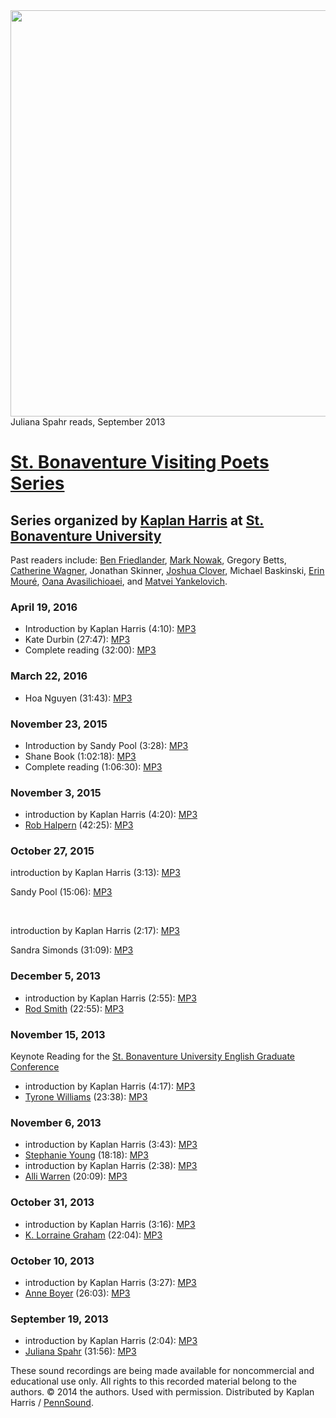 <img src="http://media.sas.upenn.edu/pennsound/misc/Images/Bonaventure.JPG" width="650" />  
Juliana Spahr reads, September 2013

[St. Bonaventure Visiting Poets Series](https://www.sbu.edu/academics/special-programs/honors-program/visiting-poets-series)
============================================================================================================================

Series organized by [Kaplan Harris](http://www.sbu.edu/about-sbu/people-of-sbu/faculty-profiles/harris-kaplan#) at [St. Bonaventure University](http://www.sbu.edu/academics/schools/arts-and-sciences/graduate-degrees/master-of-arts-in-english)
--------------------------------------------------------------------------------------------------------------------------------------------------------------------------------------------------------------------------------------------------

Past readers include: [Ben Friedlander](http://writing.upenn.edu/pennsound/x/Friedlander.php), [Mark Nowak](http://writing.upenn.edu/pennsound/x/Nowak.php), Gregory Betts,
[Catherine Wagner](http://writing.upenn.edu/pennsound/x/Wagner.php), Jonathan Skinner, [Joshua Clover](http://writing.upenn.edu/pennsound/x/Clover.php), Michael Baskinski, [Erin Mouré](http://writing.upenn.edu/pennsound/x/Moure.php), [Oana Avasilichioaei](http://writing.upenn.edu/pennsound/x/Avasilichioaei.php),
and [Matvei Yankelovich](http://writing.upenn.edu/pennsound/x/Yankelevich.php).

  

### April 19, 2016

-   Introduction by Kaplan Harris (4:10): [MP3](https://media.sas.upenn.edu/pennsound/groups/St-Bonaventure/Harris-Kaplan_Introduction_St-Bonaventure_4-19-16.mp3)
-   Kate Durbin (27:47): [MP3](https://media.sas.upenn.edu/pennsound/groups/St-Bonaventure/Durbin-Kate_Reading_St-Bonaventure_4-19-16.mp3)
-   Complete reading (32:00): [MP3](https://media.sas.upenn.edu/pennsound/groups/St-Bonaventure/Durbin-Kate_Complete-Reading_St-Bonaventure_4-19-16.mp3)

  

### March 22, 2016

-   Hoa Nguyen (31:43): [MP3](http://media.sas.upenn.edu/pennsound/authors/Nguyen/Nguyen-How_St-Bonaventure_3-22-16.mp3)

  

### November 23, 2015

-   Introduction by Sandy Pool (3:28): [MP3](https://media.sas.upenn.edu/pennsound/groups/St-Bonaventure/Pool-Sandy_Introduction_St-Bonaventure_11-23-15.mp3)
-   Shane Book (1:02:18): [MP3](https://media.sas.upenn.edu/pennsound/groups/St-Bonaventure/Book-Shane_Reading_St-Bonaventure_11-23-15.mp3)
-   Complete reading (1:06:30): [MP3](https://media.sas.upenn.edu/pennsound/groups/St-Bonaventure/Book-Shane_Complete-Reading_St-Bonaventure_11-23-15.mp3)

  

### November 3, 2015

-   introduction by Kaplan Harris (4:20): [MP3](https://media.sas.upenn.edu/pennsound/authors/Halpern/St-Bonaventure/Halpern-Rob_01_Harris-Intro_St-Bonaventure_11-3-15.mp3)
-   [Rob Halpern](Halpern.php) (42:25): [MP3](https://media.sas.upenn.edu/pennsound/authors/Halpern/St-Bonaventure/Halpern-Rob_02_Complete-Reading_St-Bonaventure_11-3-15.mp3)

  

### October 27, 2015

introduction by Kaplan Harris (3:13): [MP3](https://media.sas.upenn.edu/pennsound/groups/St-Bonaventure/Pool-Sandy_01_Harris-Intro_St-Bonaventure_10-27-15.mp3)

Sandy Pool (15:06): [MP3](https://media.sas.upenn.edu/pennsound/groups/St-Bonaventure/Pool-Sandy_02_Reading_St-Bonaventure_10-27-15.mp3)

 

introduction by Kaplan Harris (2:17): [MP3](https://media.sas.upenn.edu/pennsound/groups/St-Bonaventure/Simonds-Sandra_01_Harris-Intro_St-Bonaventure_10-27-15.mp3)

Sandra Simonds (31:09): [MP3](https://media.sas.upenn.edu/pennsound/groups/St-Bonaventure/Simonds-Sandra_02_Reading_St-Bonaventure_10-27-15.mp3)

  

### December 5, 2013

-   introduction by Kaplan Harris (2:55): [MP3](http://media.sas.upenn.edu/pennsound/groups/St-Bonaventure/Smith-Rod_01_Intro-by-Kaplan-Harris_St-Bonvanent_NY_12-5-13.mp3)
-   [Rod Smith](http://writing.upenn.edu/pennsound/x/Smith.html) (22:55): [MP3](http://media.sas.upenn.edu/pennsound/groups/St-Bonaventure/Smith-Rod_02_Reading_St-Bonvanent_NY_12-5-13.mp3)

  

### November 15, 2013

Keynote Reading for the [St. Bonaventure University English Graduate Conference](http://www.sbu.edu/about-sbu/news-events/latest-news/news-release/2013/11/13/xavier-professor-to-keynote-english-graduate-conference)

-   introduction by Kaplan Harris (4:17): [MP3](http://media.sas.upenn.edu/pennsound/groups/St-Bonaventure/Williams-Tyrone_01_Intro-by-Kaplan-Harris_St-Bonvanent_NY_11-15-13.mp3)
-   [Tyrone Williams](http://writing.upenn.edu/pennsound/x/Williams-Tyrone.php) (23:38): [MP3](http://media.sas.upenn.edu/pennsound/groups/St-Bonaventure/Williams-Tyrone_02_Reading_St-Bonvanent_NY_11-15-13.mp3)

  

### November 6, 2013

-   introduction by Kaplan Harris (3:43): [MP3](http://media.sas.upenn.edu/pennsound/groups/St-Bonaventure/Young-Stephanie_01_Intro-by-Kaplan-Harris_St-Bonvanent_NY_11-6-13.mp3)
-   [Stephanie Young](http://writing.upenn.edu/pennsound/x/Young.php) (18:18): [MP3](http://media.sas.upenn.edu/pennsound/groups/St-Bonaventure/Young-Stephanie_02_Reading_St-Bonvanent_NY_11-6-13.mp3)
-   introduction by Kaplan Harris (2:38): [MP3](http://media.sas.upenn.edu/pennsound/groups/St-Bonaventure/Warren-Alli_03_Intro-by-Kaplan-Harris_St-Bonvanent_NY_11-6-13.mp3)
-   [Alli Warren](http://writing.upenn.edu/pennsound/x/Warren.php) (20:09): [MP3](http://media.sas.upenn.edu/pennsound/groups/St-Bonaventure/Warren-Alli_04_Reading_St-Bonvanent_NY_11-6-13.mp3)

  

### October 31, 2013

-   introduction by Kaplan Harris (3:16): [MP3](http://media.sas.upenn.edu/pennsound/groups/St-Bonaventure/Graham-Lorraine-K_01_Intro-by-Kaplan-Harris_St-Bonvanent_NY_10-31-13.mp3)
-   [K. Lorraine Graham](http://writing.upenn.edu/pennsound/x/Graham-K.php) (22:04): [MP3](http://media.sas.upenn.edu/pennsound/groups/St-Bonaventure/Graham-Lorraine-K_02_Reading_St-Bonvanent_NY_10-31-13.mp3)

  

### October 10, 2013

-   introduction by Kaplan Harris (3:27): [MP3](http://media.sas.upenn.edu/pennsound/groups/St-Bonaventure/Boyer-Anne_01_Intro-by-Kaplan-Harris_St-Bonvanent_NY_10-10-13.mp3)
-   [Anne Boyer](http://writing.upenn.edu/pennsound/x/Boyer.php) (26:03): [MP3](http://media.sas.upenn.edu/pennsound/groups/St-Bonaventure/Boyer-Anne_02_Reading_St-Bonvanent_NY_10-10-13.mp3)

  

### September 19, 2013

-   introduction by Kaplan Harris (2:04): [MP3](http://media.sas.upenn.edu/pennsound/groups/St-Bonaventure/Spahr-Juliana_01_Intro-by-Kaplan-Harris_St-Bonvanent_NY_9-19-13.mp3)
-   [Juliana Spahr](http://writing.upenn.edu/pennsound/x/Spahr.php) (31:56): [MP3](http://media.sas.upenn.edu/pennsound/groups/St-Bonaventure/Spahr-Juliana_02_Reading_St-Bonvanent_NY_9-19-13.mp3)

  

These sound recordings are being made available for noncommercial and educational use only. All
rights to this recorded material belong to the authors. © 2014 the authors. Used with permission. Distributed by Kaplan Harris / [PennSound](../index.html).
